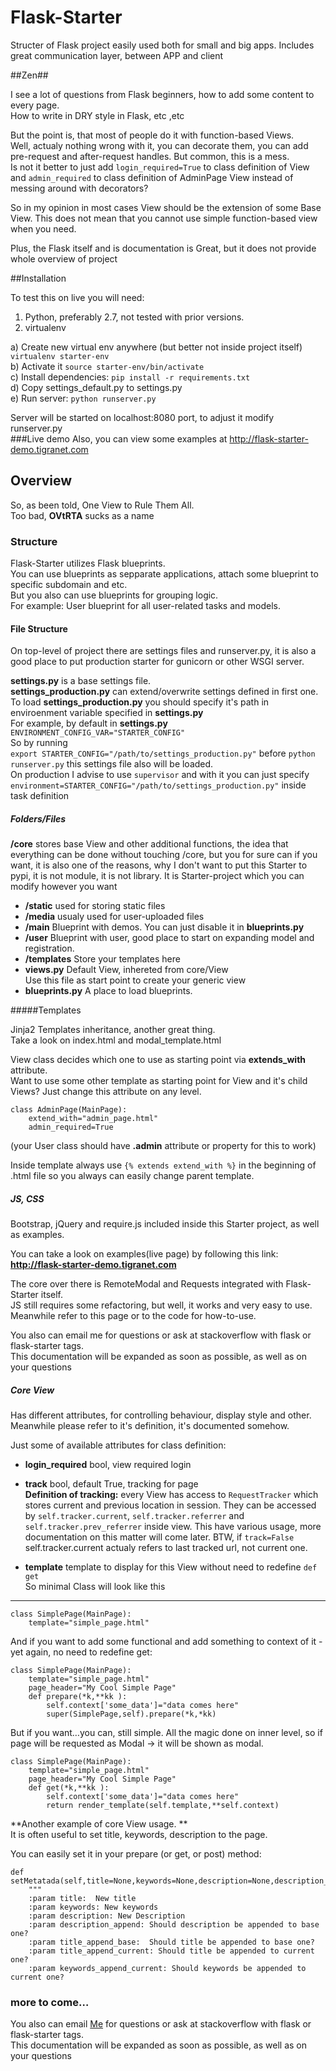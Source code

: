 # Flask-Starter

Structer of Flask project easily used both for small and big apps. Includes great communication layer, between APP and client

##Zen##

I see a lot of questions from Flask beginners, how to add some content to every page.  
How to write in DRY style in Flask, etc ,etc

But the point is, that most of people do it with function-based Views.  
Well, actualy nothing wrong with it, you can decorate them, you can add pre-request and after-request handles. But common, this is a mess.  
Is not it better to just add `login_required=True` to class definition of View and `admin_required` to class definition of AdminPage View instead of messing around with decorators?

So in my opinion in most cases View should be the extension of some Base View. This does not mean that you cannot use simple function-based view when you need.

Plus, the Flask itself and is documentation is Great, but it does not provide whole overview of project

##Installation

To test this on live you will need:

1) Python, preferably 2.7, not tested with prior versions.  
2) virtualenv  

a) Create new virtual env anywhere (but better not inside project itself) `virtualenv starter-env`  
b) Activate it `source starter-env/bin/activate`  
c) Install dependencies: `pip install -r requirements.txt`  
d) Copy settings_default.py to settings.py  
e) Run server: `python runserver.py`  


Server will be started on localhost:8080 port, to adjust it modify runserver.py  
###Live demo
Also, you can view some examples at http://flask-starter-demo.tigranet.com


## Overview

So, as been told, One View to Rule Them All.  
Too bad, __OVtRTA__ sucks as a name

### Structure

Flask-Starter utilizes Flask blueprints.   
You can use blueprints as sepparate applications, attach some blueprint to specific subdomain and etc.  
But you also can use blueprints for grouping logic.  
For example: User blueprint for all user-related tasks and models.

#### File Structure
On top-level of project there are settings files and runserver.py, it is also a good place to put production starter for gunicorn or other WSGI server.

**settings.py** is a base settings file.  
**settings_production.py** can extend/overwrite settings defined in first one.  
To load **settings_production.py** you should specify it's path in enviroenment variable specified in **settings.py**  
For example, by default in **settings.py**
`ENVIRONMENT_CONFIG_VAR="STARTER_CONFIG"`  
So by running   
`export STARTER_CONFIG="/path/to/settings_production.py"`
before `python runserver.py` this settings file also will be loaded.  
On production I advise to use `supervisor` and with it you can just specify 
`environment=STARTER_CONFIG="/path/to/settings_production.py"` inside task definition

##### Folders/Files
**/core** stores base View and other additional functions, the idea that everything can be done without touching /core, but you for sure can if you want, it is also one of the reasons, why I don't want to put this Starter to pypi, it is not module, it is not library. It is Starter-project which you can modify however you want  
  
- **/static** used for storing static files  
- **/media** usualy used for user-uploaded files  
- **/main** Blueprint with demos. You can just disable it   in **blueprints.py**
- **/user** Blueprint with user, good place to start on expanding model and registration.  
- **/templates** Store your templates here
- **views.py** Default View, inhereted from core/View  
Use this file as start point to create your generic view  
- **blueprints.py** A place to load blueprints.  

#####Templates

Jinja2 Templates inheritance, another great thing.  
Take a look on index.html and modal_template.html
 
View class decides which one to use as starting point via **extends_with** attribute.  
Want to use some other template as starting point for View and it's child Views? Just change this attribute on any level.

	class AdminPage(MainPage):
		extend_with="admin_page.html"
		admin_required=True

(your User class should have **.admin** attribute or property for this to work)

Inside template always use 
`{% extends extend_with %}` in the beginning of .html file so you always can easily change parent template.

##### JS, CSS
Bootstrap, jQuery and require.js included inside this Starter project, as well as examples.

You can take a look on examples(live page) by following this link:
**<http://flask-starter-demo.tigranet.com>**

The core over there is RemoteModal and Requests integrated with Flask-Starter itself.   
JS still requires some refactoring, but well, it works and very easy to use.  
Meanwhile refer to this page or to the code for how-to-use.

You also can email me for questions or ask at stackoverflow with flask or flask-starter tags.  
This documentation will be expanded as soon as possible, as well as on your questions 

##### Core View 

Has different attributes, for controlling behaviour, display style and other.  
Meanwhile please refer to it's definition, it's documented somehow.

Just some of available attributes for class definition: 
 
- **login_required** bool, view required login
- **track** bool, default True, tracking for page  
**Definition of tracking:**  every View has access to `RequestTracker` which stores current and previous location in session. They can be accessed by `self.tracker.current`, `self.tracker.referrer` and `self.tracker.prev_referrer` inside view. This have various usage, more documentation on this matter will come later. BTW, if `track=False` self.tracker.current actualy refers to last tracked url, not current one.

- **template** template to display for this View without need to redefine `def get`  
So minimal Class will look like this
***

	class SimplePage(MainPage):
		template="simple_page.html"

And if you want to add some functional and add something to context of it - yet again, no need to redefine get:

	class SimplePage(MainPage):
		template="simple_page.html"
		page_header="My Cool Simple Page"
		def prepare(*k,**kk	):
			self.context['some_data']="data comes here"
			super(SimplePage,self).prepare(*k,*kk)
			
But if you want…you can, still simple. All the magic done on inner level, so if page will be requested as Modal -> it will be shown as modal.


	class SimplePage(MainPage):
		template="simple_page.html"
		page_header="My Cool Simple Page"
		def get(*k,**kk	):
			self.context['some_data']="data comes here"
			return render_template(self.template,**self.context)

**Another example of core View usage.  **  
It is often useful to set title, keywords, description to the page.

You can easily set it in your prepare (or get, or post) method:

	def setMetatada(self,title=None,keywords=None,description=None,description_append=False,title_append_base=True,title_append_current=False,keywords_append_current=True):
        """
        :param title:  New title
        :param keywords: New keywords
        :param description: New Description
        :param description_append: Should description be appended to base one?
        :param title_append_base:  Should title be appended to base one?
        :param title_append_current: Should title be appended to current one?
        :param keywords_append_current: Should keywords be appended to current one?
        
        
### more to come…

You also can email [Me](mailto:tigrawap@gmail.com) for questions or ask at stackoverflow with flask or flask-starter tags.    
This documentation will be expanded as soon as possible, as well as on your questions 


